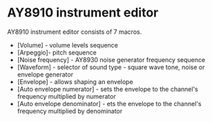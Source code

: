 # AY8910 instrument editor

AY8910 instrument editor consists of 7 macros.

- [Volume] - volume levels sequence
- [Arpeggio]- pitch sequence
- [Noise frequency] - AY8930 noise generator frequency sequence
- [Waveform] - selector of sound type - square wave tone, noise or envelope generator
- [Envelope] - allows shaping an envelope
- [Auto envelope numerator] - sets the envelope to the channel's frequency multiplied by numerator
- [Auto envelope denominator] - ets the envelope to the channel's frequency multiplied by denominator
